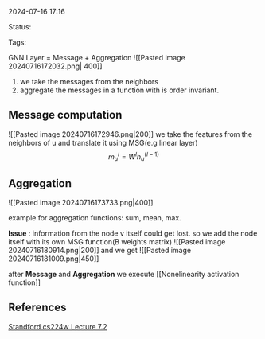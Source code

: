 

2024-07-16 17:16

Status:

Tags: 

GNN Layer = Message + Aggregation
![[Pasted image 20240716172032.png| 400]]

1. we take the messages from the neighbors 
2. aggregate the messages in a function with is order invariant.

## Message computation
![[Pasted image 20240716172946.png|200]]
 we take the features from the neighbors of u and translate it using MSG(e.g linear layer)
 $$
 m_{u}^{l}= W^{l}h_{u}^{(l-1)}
$$
## Aggregation
![[Pasted image 20240716173733.png|400]]

example for aggregation functions: sum, mean, max.

**Issue** : information from the node v itself could get lost. 
so we add the node itself with its own MSG function(B weights matrix)
![[Pasted image 20240716180914.png|200]]
and we get
![[Pasted image 20240716181009.png|450]]

after **Message** and **Aggregation** we execute [[Nonelinearity activation function]]
## References

[Standford cs224w Lecture 7.2](https://www.youtube.com/watch?v=247Mkqj_wRM&list=PLoROMvodv4rPLKxIpqhjhPgdQy7imNkDn&index=22)


